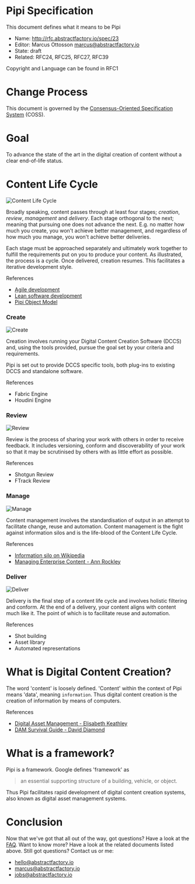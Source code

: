 # Pipi Specification

This document defines what it means to be Pipi

* Name: http://rfc.abstractfactory.io/spec/23
* Editor: Marcus Ottosson <marcus@abstractfactory.io>
* State: draft
* Related: RFC24, RFC25, RFC27, RFC39

Copyright and Language can be found in RFC1

# Change Process

This document is governed by the [Consensus-Oriented Specification System](http://www.digistan.org/spec:1/COSS) (COSS).

# Goal

To advance the state of the art in the digital creation of content without a clear end-of-life status.

# Content Life Cycle
![](https://dl.dropbox.com/s/y0gzwyhww5xl1hc/cycle_small.png "Content Life Cycle")

Broadly speaking, content passes through at least four stages; *creation*, *review*, *management* and *delivery*. Each stage orthogonal to the next; meaning that pursuing one does not advance the next. E.g. no matter how much you create, you won't achieve better management, and regardless of how much you manage, you won't achieve better deliveries.

Each stage must be approached separately and ultimately work together to fulfill the requirements put on you to produce your content. As illustrated, the process is a cycle. Once delivered, creation resumes. This facilitates a iterative development style.

References

* [Agile development](http://en.wikipedia.org/wiki/Agile_software_development)
* [Lean software development](http://en.wikipedia.org/wiki/Lean_software_development)
* [Pipi Object Model][]

### Create
![](https://dl.dropbox.com/s/1buwumlf7ytaiep/create_small.png "Create")

Creation involves running your Digital Content Creation Software (DCCS) and, using the tools provided, pursue the goal set by your criteria and requirements.

Pipi is set out to provide DCCS specific tools, both plug-ins to existing DCCS and standalone software.

References

* Fabric Engine
* Houdini Engine

### Review
![](https://dl.dropbox.com/s/3kq2b1np6vrj13j/review_small.png "Review")

Review is the process of sharing your work with others in order to receive feedback. It includes versioning, conform and discoverability of your work so that it may be scrutinised by others with as little effort as possible.

References

* Shotgun Review
* FTrack Review

### Manage
![](https://dl.dropbox.com/s/5d4ujps4fgteptq/manage_small.png "Manage")

Content management involves the standardisation of output in an attempt to facilitate change, reuse and automation. Content management is the fight against information silos and is the life-blood of the Content Life Cycle.

References

* [Information silo on Wikipedia](http://en.wikipedia.org/wiki/Information_silo)
* [Managing Enterprise Content - Ann Rockley][]

### Deliver
![](https://dl.dropbox.com/s/drp352hk7hkoe1z/deliver_small.png "Deliver")

Delivery is the final step of a content life cycle and involves holistic filtering and conform. At the end of a delivery, your content aligns with content much like it. The point of which is to facilitate reuse and automation.

References

* Shot building
* Asset library
* Automated representations

# What is Digital Content Creation?

The word 'content' is loosely defined. 'Content' within the context of Pipi means 'data', meaning `information`. Thus digital content creation is the creation of information by means of computers.

References

* [Digital Asset Management - Elisabeth Keathley][]
* [DAM Survival Guide - David Diamond][]

# What is a framework?

Pipi is a framework. Google defines 'framework' as 

> an essential supporting structure of a building, vehicle, or object.

Thus Pipi facilitates rapid development of digital content creation systems, also known as digital asset management systems.

# Conclusion

Now that we've got that all out of the way, got questions? Have a look at the [FAQ][]. Want to know more? Have a look at the related documents listed above. Still got questions? Contact us or me:

* <hello@abstractfactory.io>
* <marcus@abstractfactory.io>
* <jobs@abstractfactory.io>

[Pipi Object Model]: http://www.abstractfactory.io/blog/pipi-object-model-pt-1
[Managing Enterprise Content - Ann Rockley]: http://amzn.to/1iecGhU
[Digital Asset Management - Elisabeth Keathley]: http://amzn.to/1nnVTei
[DAM Survival Guide - David Diamond]: http://amzn.to/1l05t4x
[Configurable Content]: http://rfc.abstractfactory.io/spec/31/
[Metadata]: http://rfc.abstractfactory.io/spec/24
[Requirements]: http://rfc.abstractfactory.io/spec/25
[Architecture]: http://rfc.abstractfactory.io/spec/27
[FAQ]: http://rfc.abstractfactory.io/spec/28